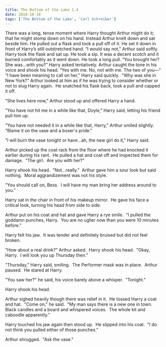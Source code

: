 ```yaml
---
title: The Bottom of the Lake 1.4
date: 2018-10-18
tags: ['The Bottom of the Lake', 'Carl Schreiber']
---
```


There was a long, tense moment where Harry thought Arthur might do it; that he might stomp down on his hand. Instead Arthur knelt down and sat beside him. He pulled out a flask and took a pull off of it. He set it down in front of Harry’s still outstretched hand. “I would say not,” Arthur said softly. Harry took the flask and sat up. He took a sip. It was a decent scotch and it burned comfortably as it went down. He took a long pull. “You brought her? She was…with you?” Harry asked tentatively. Arthur caught the tone in his voice and shook his head. “Yes with me. No, not with me. The two of you—“ “I have been meaning to call on her," Harry said quickly.  "Why was she in New York?” Arthur looked at him as if he was trying to consider whether or not to slug Harry again.  He snatched his flask back, took a pull and capped it off.

"She lives here now," Arthur stood up and offered Harry a hand.

"You have not hit me in a while like that, Doyle," Harry said, letting his friend pull him up.

"You have not needed it in a while like that, Harry," Arthur smiled slightly.  "Blame it on the vase and a boxer's pride."

"I will burn the vase tonight or have...ah, the new girl do it," Harry said.

Arthur picked up the coat rack from the floor where he had knocked it earlier during his rant.  He pulled a hat and coat off and inspected them for damage.  "The girl.  Are you with her?"

Harry shook his head.  "Not...really."  Arthur gave him a sour look but said nothing.  Moral aggrandizement was not his style.

"You should call on, Bess.  I will have my man bring her address around to you."

Harry sat in the chair in front of his makeup mirror.  He gave his face a critical look, turning his head from side to side.

Arthur put on his coat and hat and gave Harry a rye smile.  "I pulled the goddamn punches, Harry.  You are no uglier now than you were 10 minutes before."

Harry felt his jaw.  It was tender and definitely bruised but did not feel broken.

"How about a real drink?" Arthur asked.  Harry shook his head.  "Okay, Harry.  I will look you up Thursday then."

"Thursday," Harry said, smiling.  The Performer mask was in place.  Arthur paused.  He stared at Harry.

"You saw her?" he said, his voice barely above a whisper.  "Tonight."

Harry shook his head.

Arthur sighed heavily though there was relief in it.  He tossed Harry a coat and hat.  "Come on," he said.  "My man says there is a new one in town.  Black candles and a board and whispered voices.  The whole kit and caboodle apparently."

Harry touched his jaw again then stood up.  He slipped into his coat.  "I do not think you pulled either of those punches."

Arthur shrugged.  "Ask the vase."
